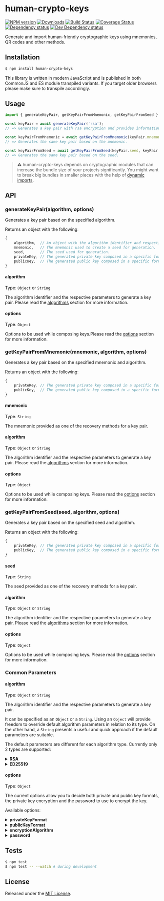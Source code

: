 # human-crypto-keys

[![NPM version][npm-image]][npm-url] [![Downloads][downloads-image]][npm-url] [![Build Status][travis-image]][travis-url] [![Coverage Status][codecov-image]][codecov-url] [![Dependency status][david-dm-image]][david-dm-url] [![Dev Dependency status][david-dm-dev-image]][david-dm-dev-url]

[npm-url]:https://npmjs.org/package/human-crypto-keys
[downloads-image]:http://img.shields.io/npm/dm/human-crypto-keys.svg
[npm-image]:http://img.shields.io/npm/v/human-crypto-keys.svg
[travis-url]:https://travis-ci.org/ipfs-shipyard/js-human-crypto-keys
[travis-image]:http://img.shields.io/travis/ipfs-shipyard/js-human-crypto-keys/master.svg
[codecov-url]:https://codecov.io/gh/ipfs-shipyard/js-human-crypto-keys
[codecov-image]:https://img.shields.io/codecov/c/github/ipfs-shipyard/js-human-crypto-keys/master.svg
[david-dm-url]:https://david-dm.org/ipfs-shipyard/js-human-crypto-keys
[david-dm-image]:https://img.shields.io/david/ipfs-shipyard/js-human-crypto-keys.svg
[david-dm-dev-url]:https://david-dm.org/ipfs-shipyard/js-human-crypto-keys?type=dev
[david-dm-dev-image]:https://img.shields.io/david/dev/ipfs-shipyard/js-human-crypto-keys.svg

Generate and import human-friendly cryptographic keys using mnemonics, QR codes and other methods.


## Installation

```sh
$ npm install human-crypto-keys
```

This library is written in modern JavaScript and is published in both CommonJS and ES module transpiled variants. If you target older browsers please make sure to transpile accordingly.


## Usage

```js
import { generateKeyPair, getKeyPairFromMnemonic, getKeyPairFromSeed } from 'human-crypto-keys';

const keyPair = await generateKeyPair('rsa');
// => Generates a key pair with rsa encryption and provides information for recovery.

const keyPairFromMnemonic = await getKeyPairFromMnemonic(keyPair.mnemonic, keyPair.algorithm);
// => Generates the same key pair based on the mnemonic.

const keyPairFromSeed = await getKeyPairFromSeed(keyPair.seed, keyPair.algorithm);
// => Generates the same key pair based on the seed.

```

> ⚠️ human-crypto-keys depends on cryptographic modules that can increase the bundle size of your projects significantly. You might want to break big bundles in smaller pieces with the help of [dynamic imports](https://developer.mozilla.org/en-US/docs/Web/JavaScript/Reference/Statements/import#Dynamic_Imports).

## API

### generateKeyPair(algorithm, options)

Generates a key pair based on the specified algorithm.

Returns an object with the following:
```js
{
    algorithm,  // An object with the algorithm identifier and respective parameters that were used during generation.
    mnemonic,   // The mnemonic used to create a seed for generation.
    seed,       // The seed used for generation.
    privateKey, // The generated private key composed in a specific format.
    publicKey,  // The generated public key composed in a specific format. 
}
```

#### algorithm

Type: `Object` or `String`

The algorithm identifier and the respective parameters to generate a key pair. Please read the [algorithms](#algorithms) section for more information.

#### options

Type: `Object`

Options to be used while composing keys.Please read the [options](#options) section for more information.

### getKeyPairFromMnemonic(mnemonic, algorithm, options)

Generates a key pair based on the specified mnemonic and algorithm.

Returns an object with the following:
```js
{
    privateKey, // The generated private key composed in a specific format.
    publicKey,  // The generated public key composed in a specific format. 
}
```

#### mnemonic

Type: `String`

The mnemonic provided as one of the recovery methods for a key pair.

#### algorithm

Type: `Object` or `String`

The algorithm identifier and the respective parameters to generate a key pair. Please read the [algorithms](#algorithms) section for more information.

#### options

Type: `Object`

Options to be used while composing keys. Please read the [options](#options) section for more information.

### getKeyPairFromSeed(seed, algorithm, options)

Generates a key pair based on the specified seed and algorithm.

Returns an object with the following:
```js
{
    privateKey, // The generated private key composed in a specific format.
    publicKey,  // The generated public key composed in a specific format. 
}
```

#### seed

Type: `String`

The seed provided as one of the recovery methods for a key pair.

#### algorithm

Type: `Object` or `String`

The algorithm identifier and the respective parameters to generate a key pair. Please read the [algorithms](#algorithms) section for more information.

#### options

Type: `Object`

Options to be used while composing keys. Please read the [options](#options) section for more information.

### Common Parameters

#### algorithm
 
Type: `Object` or `String`

The algorithm identifier and the respective parameters to generate a key pair.

It can be specified as an `Object` or a `String`. Using an `Object` will provide freedom to override default algorithm parameters in relation to its type. On the other hand, a `String` presents a useful and quick approach if the default parameters are suitable.

The default parameters are different for each algorithm type. Currently only 2 types are supported:

<details><summary><strong>RSA</strong></summary>

Default Parameters:
```js
{
	modulusLength: 2048		    // Number
	publicExponent: 65537		// Number
	method: 'PRIMEINC'		    // String
}
```

You can override only the parameters that you need, all the other ones remain with default values. 

> ⚠️ Please make sure that values follow the same type as default ones. Also, parameters that are not available as default are not supported.

Example `Object`:
```js
const algorithm = {
    id: 'rsa',
    modulusLength: 4096,
}
```

Example `String`:
```js
const algorithm = 'rsa';
```

In the examples above we are using an alias for RSA encryption. Although this is possible, the full list of supported RSA key algorithms can be found in the [RSA Keys Section](https://github.com/ipfs-shipyard/js-crypto-key-composer/tree/initial-impl#key-algorithms) of [crypto-key-composer](https://github.com/ipfs-shipyard/js-crypto-key-composer) package.

##### Generation

The following steps detail how the generation of a RSA key pair is being done:
1. Create a Pseudorandom Number Generator, `prng` for short, with [HMAC-DRBG](https://github.com/indutny/hmac-drbg) using a `seed` as its generation entropy. This seed is directly provided when using `getKeyFromSeed` or inferred from a mnemonic passed in `getKeyFromMnemonic`. If neither the seed nor the mnemonic are available they can both be generated, as done in `generateKeyPair`. The generation of a mnemonic and its derived seed are done with [bip39](https://github.com/bitcoinjs/bip39), a well established method used in bitcoin wallets.
2. Generate a key pair, using [Node Forge RSA](https://github.com/digitalbazaar/forge#rsa) generation method, with all necessary algorithm parameters and the `prng` created previously.
3. Compose both keys with the defined formats.

</details>

<details><summary><strong>ED25519</strong></summary>

This algorithm doesn't have any default parameters since it just relies on 32 bytes randomly generated.

Example `Object`:
```js
const algorithm = { id: 'ed25519' };
```

Example `String`:
```js
const algorithm = 'ed25519';
```

##### Generation

The following steps detail how the generation of a ED25519 key pair is being done:
1. Generate a key pair, using [Node Forge ED25519](https://github.com/digitalbazaar/forge#ed25519) generation method, with a 32 bytes `seed`. This seed is directly provided when using `getKeyFromSeed` or inferred from a mnemonic passed in `getKeyFromMnemonic`. If neither the seed nor the mnemonic are available they can both be generated, as done in `generateKeyPair`. The generation of a mnemonic and its derived seed are done with [bip39](https://github.com/bitcoinjs/bip39), a well established method used in bitcoin wallets.
2. Compose both keys with the defined formats.

</details>

#### options

Type: `Object`

The current options allow you to decide both private and public key formats, the private key encryption and the password to use to encrypt the key.

Available options:

<details><summary><strong>privateKeyFormat</strong></summary>

Type: `String`

Default: `pkcs8-pem`

The format in which the private key will be composed.

Keys can be composed in different formats and vary by algorithm. All formats available are described in the [Formats Section](https://github.com/ipfs-shipyard/js-crypto-key-composer/tree/initial-impl#formats) of [crypto-key-composer](https://github.com/ipfs-shipyard/js-crypto-key-composer) package.

</details>

<details><summary><strong>publicKeyFormat</strong></summary>

Type: `String`

Default: `spki-pem`

The format in which the public key will be composed.

Keys can be composed in different formats and vary by algorithm. All formats available are described in the [Formats Section](https://github.com/ipfs-shipyard/js-crypto-key-composer/tree/initial-impl#formats) of [crypto-key-composer](https://github.com/ipfs-shipyard/js-crypto-key-composer) package.

</details>

<details><summary><strong>encryptionAlgorithm</strong></summary>

Type: `Object`

The encryption algorithm that will be used to encrypt the private key.

For more information please read the [Encryption Algorithms Section](https://github.com/ipfs-shipyard/js-crypto-key-composer/tree/initial-impl#encryption-algorithms) of [crypto-key-composer](https://github.com/ipfs-shipyard/js-crypto-key-composer) package.
</details>

<details><summary><strong>password</strong></summary>

Type: `String`

The password to be used on the encryption of the private key.
</details>

## Tests

```sh
$ npm test
$ npm test -- --watch # during development
```

## License

Released under the [MIT License](http://www.opensource.org/licenses/mit-license.php).
